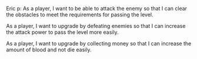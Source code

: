 Eric p:
As a player, I want to be able to attack the enemy so that I can clear the obstacles to meet the requirements for passing the level.

As a player, I want to upgrade by defeating enemies so that I can increase the attack power to pass the level more easily.

As a player, I want to upgrade by collecting money so that I can increase the amount of blood and not die easily.
